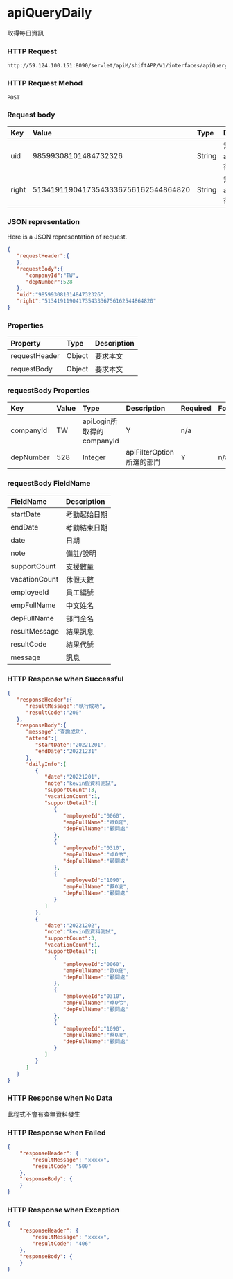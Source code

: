 # apiQueryDaily
取得每日資訊

### HTTP Request
```
http://59.124.100.151:8090/servlet/apiM/shiftAPP/V1/interfaces/apiQueryDaily
```

### HTTP Request Mehod
```
POST
```

### Request body
| Key | Value | Type | Description |
|:----------|:-------------|:-----|:------------|
| uid | 98599308101484732326 | String | 需透過apiLogin取得
| right | 51341911904173543336756162544864820 | String | 需透過apiLogin取得 |

### JSON representation
Here is a JSON representation of request.
```json
{
   "requestHeader":{
   },
   "requestBody":{
      "companyId":"TW",
      "depNumber":528
   },
   "uid":"98599308101484732326",
   "right":"51341911904173543336756162544864820"
}
```

### Properties
| Property | Type | Description |
|:---------|:-----|:------------|
| requestHeader | Object | 要求本文 |
| requestBody | Object | 要求本文 |

### requestBody Properties
| Key | Value | Type | Description | Required | Format |
|:----------|:-------------|:-----|:------------|:------------|:------------|
| companyId | TW | apiLogin所取得的companyId | Y | n/a |
| depNumber | 528 | Integer | apiFilterOption所選的部門 | Y | n/a |


### requestBody FieldName
| FieldName | Description |
|:----------|:-------------|
| startDate | 考勤起始日期 |
| endDate | 考勤結束日期 |
| date | 日期 |
| note | 備註/說明 |
| supportCount | 支援數量 |
| vacationCount | 休假天數 |
| employeeId | 員工編號 |
| empFullName | 中文姓名 |
| depFullName | 部門全名 |
| resultMessage | 結果訊息 |
| resultCode | 結果代號 |
| message | 訊息 |


### HTTP Response when Successful
```json
{
   "responseHeader":{
      "resultMessage":"執行成功",
      "resultCode":"200"
   },
   "responseBody":{
      "message":"查詢成功",
      "attend":{
         "startDate":"20221201",
         "endDate":"20221231"
      },
      "dailyInfo":[
         {
            "date":"20221201",
            "note":"kevin假資料測試",
            "supportCount":3,
            "vacationCount":1,
            "supportDetail":[
               {
                  "employeeId":"0060",
                  "empFullName":"歐O庭",
                  "depFullName":"顧問處"
               },
               {
                  "employeeId":"0310",
                  "empFullName":"卓O伶",
                  "depFullName":"顧問處"
               },
               {
                  "employeeId":"1090",
                  "empFullName":"蔡O凌",
                  "depFullName":"顧問處"
               }
            ]
         },
         {
            "date":"20221202",
            "note":"kevin假資料測試",
            "supportCount":3,
            "vacationCount":1,
            "supportDetail":[
               {
                  "employeeId":"0060",
                  "empFullName":"歐O庭",
                  "depFullName":"顧問處"
               },
               {
                  "employeeId":"0310",
                  "empFullName":"卓O伶",
                  "depFullName":"顧問處"
               },
               {
                  "employeeId":"1090",
                  "empFullName":"蔡O凌",
                  "depFullName":"顧問處"
               }
            ]
         }
      ]
   }
}
```

### HTTP Response when No Data
此程式不會有查無資料發生

### HTTP Response when Failed
```json
{
    "responseHeader": {
        "resultMessage": "xxxxx",
        "resultCode": "500"
    },
    "responseBody": {
    }
}
```

### HTTP Response when Exception
```json
{
    "responseHeader": {
        "resultMessage": "xxxxx",
        "resultCode": "406"
    },
    "responseBody": {
    }
}
```
